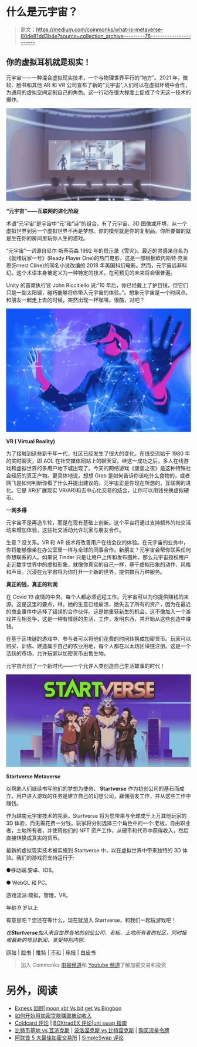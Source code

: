# 什么是元宇宙？

> 原文：<https://medium.com/coinmonks/what-is-metaverse-80de81dd3b4e?source=collection_archive---------76----------------------->

## 你的虚拟耳机就是现实！

元宇宙——一种混合虚拟现实技术，一个与物理世界平行的“地方”。2021 年，微软、脸书和其他 AR 和 VR 公司宣布了新的“元宇宙”,人们可以在虚拟环境中合作，为通用的虚拟空间定制自己的角色。这一行动在很大程度上促成了今天这一技术的爆炸。

![](img/9efb5e3abc90842b8363b299c5eee48c.png)

**“元宇宙”——互联网的进化阶段**

术语“元宇宙”是宇宙中“元”和“诗”的组合。有了元宇宙、3D 图像或环境，从一个虚拟世界到另一个虚拟世界不再是梦想。你的模型就是你的复制品。你所要做的就是坐在你的房间里玩你人生的游戏。

“元宇宙”一词源自尼尔·斯蒂芬森 1992 年的启示录《雪灾》。最近的灵感来自名为《就绪玩家一号》(Ready Player One)的热门电影，这是一部根据欧内斯特·克莱恩(Ernest Cline)的同名小说改编的 2018 年美国科幻电影。然而，元宇宙远非科幻。这个术语本身被定义为一种特定的技术，在可预见的未来将会很普遍。

Unity 的首席执行官 John Riccitiello 说:“10 年后，你已经戴上了护目镜，但它们只是一副太阳镜，碰巧能够将你带入元宇宙的体验。”。想象元宇宙是一个时间点。和朋友一起走上去的时候，突然出现一杯咖啡。很酷，对吧？

![](img/d5e8a968c7cb3ca08f91e53d0c400cc0.png)

**VR ( Virtual Reality)**

为了接触到这些新千年一代，社区已经发生了很大的变化。在线交流始于 1980 年的实时聊天，即 AOL 在社交媒体网站上的聊天室。继这一成功之后，多人在线游戏和虚拟世界的多用户地下城出现了。今天的网络游戏《堡垒之夜》是这种特殊社会经历的真正产物。更具体地说，想想 Grab 是如何告诉你该吃什么食物的，或者网飞是如何判断你看了什么并提出建议的。元宇宙正是你现在所想的，互联网的进化。它是 XR(扩展现实 VR/AR)和去中心化交易的结合，让你可以用钱兑换虚拟硬币。

**一网多得**

元宇宙不是再造车轮，而是在现有基础上创新。这个平台将通过支持额外的社交活动来增加体验，这些社交活动允许玩家与朋友合作。

生意？没关系。VR 和 AR 技术将改善用户在线会议的体验。在元宇宙的业务中，你将能够像坐在办公室里一样与全球的同事合作。新朋友？元宇宙会帮你联系任何你想联系的人。如果说 Tinder 只是让用户上传和发布图片，那么元宇宙授权用户走近数字世界中的虚拟形象，就像你真实的自己一样，基于虚拟形象的动作、风格和声音。沉浸在元宇宙将为你打开一个新的世界，提供数百万种服务。

**真正的钱，真正的利润**

在 Covid 19 疫情的中央，每个人都必须远程工作。元宇宙可以为你提供赚钱的来源。这是这里的要点，林，她的生意已经崩溃，她失去了所有的资产，因为在最近的商业事件中选择了错误的合作伙伴。这是她重获新生的机会。这不像加入一个游戏并互相竞争，这是一种有情感的生活，工作，发明东西，并开始从这些创造中赚钱。

在基于区块链的游戏中，参与者可以将他们花费的时间转换成加密货币。玩家可以购买、训练、建造属于自己的农业用地，每个人都在以太坊区块链注册。这是一个活跃的市场，允许玩家以加密货币出售生物。

元宇宙开创了一个新时代——一个允许人类创造自己生活故事的时代！

![](img/6529ad2823cf437ead3d00ba39d42230.png)

**Startverse Metaverse**

以帮助人们继续书写他们的梦想为使命， **Startverse** 作为初创公司的基石而成立。用户进入游戏的任务是建立自己的幻想公司，雇佣朋友工作，并从这些工作中赚钱。

作为越南元宇宙技术的先驱，Startverse 将为您带来与全球成千上万其他玩家的 3D 体验，而无需花费一分钱。玩家将分别选择三个角色中的一个:老板，自由职业者，土地所有者，并使用他们的 NFT 资产工作，从硬币和代币中获得收入，然后直接转换成真实的货币。

最新的虚拟现实技术被实施到 Startverse 中，以在虚拟世界中带来独特的 3D 体验。我们的游戏将支持运行于:

●移动端:安卓、IOS。

● WebGL 和 PC。

游戏流派:模拟，管理，VR。

年龄:9 岁以上

有意思吧？您还在等什么，现在就加入 Startverse，和我们一起玩游戏吧！

*在****Startverse****加入来自世界各地的创业公司、老板、土地所有者的社区，同时接收最新的项目新闻，享受特别内容:*

[网站](https://startverse.io/) | [脸书](https://www.facebook.com/Startverse-Global-102077955725659/) | [推特](https://twitter.com/StartverseGame) | [不和](https://discord.gg/cfUSrHUvSz) | [电报](https://t.me/StarverseGlobal) | [白皮书](https://whitepaper.startverse.io/)

> 加入 Coinmonks [电报频道](https://t.me/coincodecap)和 [Youtube 频道](https://www.youtube.com/c/coinmonks/videos)了解加密交易和投资

# 另外，阅读

*   [Exness 回顾](https://coincodecap.com/exness-review)|[moon xbt Vs bit get Vs Bingbon](https://coincodecap.com/bingbon-vs-bitget-vs-moonxbt)
*   [如何开始用加密贷款赚取被动收入](https://coincodecap.com/passive-income-crypto-lending)
*   [Coldcard 评论](https://coincodecap.com/coldcard-review) | [BOXtradEX 评论](https://coincodecap.com/boxtradex-review)|[uni swap 指南](https://coincodecap.com/uniswap)
*   [比特币基地 vs 瓦济克斯](https://coincodecap.com/coinbase-vs-wazirx) | [波洛涅克斯 vs 比特雷克斯](https://coincodecap.com/poloniex-vs-bittrex) | [购买流量令牌](https://coincodecap.com/buy-flow-token)
*   [阿联酋 5 大最佳加密交易所](https://coincodecap.com/best-crypto-exchanges-in-uae) | [SimpleSwap 评论](https://coincodecap.com/simpleswap-review)